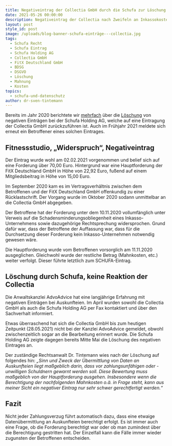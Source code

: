 ```yaml
---
title: Negativeintrag der Collectia GmbH durch die Schufa zur Löschung gebracht
date: 2021-05-26 00:00:00
description: Negativeintrag der Collectia nach Zweifeln an Inkassokosten gelöscht
layout: post
style_id: post
image: /uploads/blog-banner-schufa-einträge---collectia.jpg
tags:
  - Schufa Recht
  - Schufa Eintrag
  - Schufa Holding AG
  - Collectia GmbH
  - FitX Deutschland GmbH
  - BDSG
  - DSGVO
  - Löschung
  - Mahnung
  - Kosten
topics:
  - schufa-und-datenschutz
author: dr-sven-tintemann
---
```

Bereits im Jahr 2020 berichtete wir [mehrfach](https://advoadvice.de/blog/collectia-widerruft-eintrag-bei-schufa-holding-ag/)&nbsp;über die [Löschung](https://advoadvice.de/blog/erneut-schufa-eintrag-der-collectia-gmbh-gel%C3%B6scht/)&nbsp;von negativen Einträgen bei der Schufa Holding AG, welche auf eine Eintragung der Collectia GmbH zurückzuführen ist. Auch im Frühjahr 2021 meldete sich erneut ein Betroffener eines solchen Eintrages.

## **Fitnessstudio, „Widerspruch“, Negativeintrag**

Der Eintrag wurde wohl am 02.02.2021 vorgenommen und belief sich auf eine Forderung über 70,00 Euro. Hintergrund war eine Hauptforderung der FitX Deutschland GmbH in Höhe von 22,92 Euro, fu&szlig;end auf einem Mitgliedsbeitrag in Höhe von 15,00 Euro.

Im September 2020 kam es im Vertragsverhältnis zwischen dem Betroffenen und der FitX Deutschland GmbH offenkundig zu einer Rücklastschrift. Der Vorgang wurde im Oktober 2020 sodann unmittelbar an die Collectia GmbH abgegeben.

Der Betroffene hat der Forderung unter dem 10.11.2020 vollumfänglich unter Verweis auf die Schadensminderungsobliegenheit eines Inkasso-Unternehmens sowie dazugehörige Rechtsprechung widersprochen. Grund dafür war, dass der Betroffene der Auffassung war, dass für die Durchsetzung dieser Forderung kein Inkasso-Unternehmen notwendig gewesen wäre.

Die Hauptforderung wurde vom Betroffenen vorsorglich am 11.11.2020 ausgeglichen. Gleichwohl wurde der restliche Betrag (Mahnkosten, etc.) weiter verfolgt. Dieser führte letztlich zum SCHUFA-Eintrag.

## **Löschung durch Schufa, keine Reaktion der Collectia**

Die Anwaltskanzlei AdvoAdvice hat eine langjährige Erfahrung mit negativen Einträgen bei Auskunfteien. Im April wurden sowohl die Collectia GmbH als auch die Schufa Holding AG per Fax kontaktiert und über den Sachverhalt informiert.

Etwas überraschend hat sich die Collectia GmbH bis zum heutigen Zeitpunkt (28.05.2021) nicht bei der Kanzlei AdvoAdvice gemeldet, obwohl zwischenzeitlich sogar an die Bearbeitung erinnert wurde. Die Schufa Holding AG zeigte dagegen bereits Mitte Mai die Löschung des negativen Eintrages an.

Der zuständige Rechtsanwalt Dr. Tintemann wies nach der Löschung auf folgendes hin: *„Sinn und Zweck der Übermittlung von Daten an Auskunfteien liegt ma&szlig;geblich darin, dass vor zahlungsunfähigen oder -unwilligen Schuldnern gewarnt werden soll. Diese Bewertung muss ma&szlig;geblich von der Hauptforderung ausgehen. Insbesondere wenn die Berechtigung der nachfolgenden Mahnkosten o.ä. in Frage steht, kann aus meiner Sicht ein negativer Eintrag nur sehr schwer gerechtfertigt werden.“*

## **Fazit**

Nicht jeder Zahlungsverzug führt automatisch dazu, dass eine etwaige Datenübermittlung an Auskunfteien berechtigt erfolgt. Es ist immer auch eine Frage, ob die Forderung berechtigt war oder ob man zumindest über die Berechtigung gestritten hat. Der Einzelfall kann die Fälle immer wieder zugunsten der Betroffenen entscheiden.

&nbsp;

